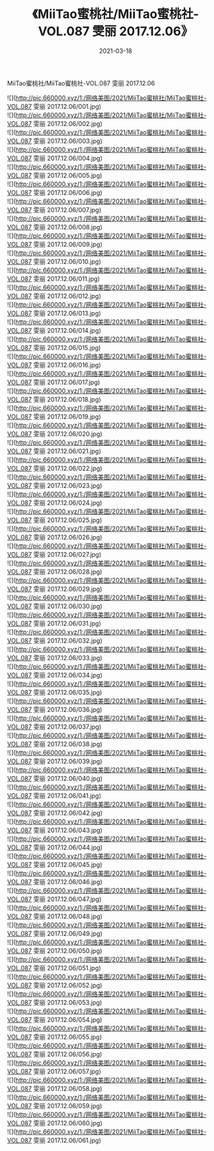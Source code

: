 ﻿---
layout: post
title:  《MiiTao蜜桃社/MiiTao蜜桃社-VOL.087 雯丽 2017.12.06》
date:   2021-03-18
img: http://pic.660000.xyz/1:/网络美图/2021/MiiTao蜜桃社/MiiTao蜜桃社-VOL.087 雯丽 2017.12.06/000.jpg
categories: [美女, 清纯, 唯美]
---

MiiTao蜜桃社/MiiTao蜜桃社-VOL.087 雯丽 2017.12.06

 ![](http://pic.660000.xyz/1:/网络美图/2021/MiiTao蜜桃社/MiiTao蜜桃社-VOL.087 雯丽 2017.12.06/001.jpg) <br>![](http://pic.660000.xyz/1:/网络美图/2021/MiiTao蜜桃社/MiiTao蜜桃社-VOL.087 雯丽 2017.12.06/002.jpg) <br>![](http://pic.660000.xyz/1:/网络美图/2021/MiiTao蜜桃社/MiiTao蜜桃社-VOL.087 雯丽 2017.12.06/003.jpg) <br>![](http://pic.660000.xyz/1:/网络美图/2021/MiiTao蜜桃社/MiiTao蜜桃社-VOL.087 雯丽 2017.12.06/004.jpg) <br>![](http://pic.660000.xyz/1:/网络美图/2021/MiiTao蜜桃社/MiiTao蜜桃社-VOL.087 雯丽 2017.12.06/005.jpg) <br>![](http://pic.660000.xyz/1:/网络美图/2021/MiiTao蜜桃社/MiiTao蜜桃社-VOL.087 雯丽 2017.12.06/006.jpg) <br>![](http://pic.660000.xyz/1:/网络美图/2021/MiiTao蜜桃社/MiiTao蜜桃社-VOL.087 雯丽 2017.12.06/007.jpg) <br>![](http://pic.660000.xyz/1:/网络美图/2021/MiiTao蜜桃社/MiiTao蜜桃社-VOL.087 雯丽 2017.12.06/008.jpg) <br>![](http://pic.660000.xyz/1:/网络美图/2021/MiiTao蜜桃社/MiiTao蜜桃社-VOL.087 雯丽 2017.12.06/009.jpg) <br>![](http://pic.660000.xyz/1:/网络美图/2021/MiiTao蜜桃社/MiiTao蜜桃社-VOL.087 雯丽 2017.12.06/010.jpg) <br>![](http://pic.660000.xyz/1:/网络美图/2021/MiiTao蜜桃社/MiiTao蜜桃社-VOL.087 雯丽 2017.12.06/011.jpg) <br>![](http://pic.660000.xyz/1:/网络美图/2021/MiiTao蜜桃社/MiiTao蜜桃社-VOL.087 雯丽 2017.12.06/012.jpg) <br>![](http://pic.660000.xyz/1:/网络美图/2021/MiiTao蜜桃社/MiiTao蜜桃社-VOL.087 雯丽 2017.12.06/013.jpg) <br>![](http://pic.660000.xyz/1:/网络美图/2021/MiiTao蜜桃社/MiiTao蜜桃社-VOL.087 雯丽 2017.12.06/014.jpg) <br>![](http://pic.660000.xyz/1:/网络美图/2021/MiiTao蜜桃社/MiiTao蜜桃社-VOL.087 雯丽 2017.12.06/015.jpg) <br>![](http://pic.660000.xyz/1:/网络美图/2021/MiiTao蜜桃社/MiiTao蜜桃社-VOL.087 雯丽 2017.12.06/016.jpg) <br>![](http://pic.660000.xyz/1:/网络美图/2021/MiiTao蜜桃社/MiiTao蜜桃社-VOL.087 雯丽 2017.12.06/017.jpg) <br>![](http://pic.660000.xyz/1:/网络美图/2021/MiiTao蜜桃社/MiiTao蜜桃社-VOL.087 雯丽 2017.12.06/018.jpg) <br>![](http://pic.660000.xyz/1:/网络美图/2021/MiiTao蜜桃社/MiiTao蜜桃社-VOL.087 雯丽 2017.12.06/019.jpg) <br>![](http://pic.660000.xyz/1:/网络美图/2021/MiiTao蜜桃社/MiiTao蜜桃社-VOL.087 雯丽 2017.12.06/020.jpg) <br>![](http://pic.660000.xyz/1:/网络美图/2021/MiiTao蜜桃社/MiiTao蜜桃社-VOL.087 雯丽 2017.12.06/021.jpg) <br>![](http://pic.660000.xyz/1:/网络美图/2021/MiiTao蜜桃社/MiiTao蜜桃社-VOL.087 雯丽 2017.12.06/022.jpg) <br>![](http://pic.660000.xyz/1:/网络美图/2021/MiiTao蜜桃社/MiiTao蜜桃社-VOL.087 雯丽 2017.12.06/023.jpg) <br>![](http://pic.660000.xyz/1:/网络美图/2021/MiiTao蜜桃社/MiiTao蜜桃社-VOL.087 雯丽 2017.12.06/024.jpg) <br>![](http://pic.660000.xyz/1:/网络美图/2021/MiiTao蜜桃社/MiiTao蜜桃社-VOL.087 雯丽 2017.12.06/025.jpg) <br>![](http://pic.660000.xyz/1:/网络美图/2021/MiiTao蜜桃社/MiiTao蜜桃社-VOL.087 雯丽 2017.12.06/026.jpg) <br>![](http://pic.660000.xyz/1:/网络美图/2021/MiiTao蜜桃社/MiiTao蜜桃社-VOL.087 雯丽 2017.12.06/027.jpg) <br>![](http://pic.660000.xyz/1:/网络美图/2021/MiiTao蜜桃社/MiiTao蜜桃社-VOL.087 雯丽 2017.12.06/028.jpg) <br>![](http://pic.660000.xyz/1:/网络美图/2021/MiiTao蜜桃社/MiiTao蜜桃社-VOL.087 雯丽 2017.12.06/029.jpg) <br>![](http://pic.660000.xyz/1:/网络美图/2021/MiiTao蜜桃社/MiiTao蜜桃社-VOL.087 雯丽 2017.12.06/030.jpg) <br>![](http://pic.660000.xyz/1:/网络美图/2021/MiiTao蜜桃社/MiiTao蜜桃社-VOL.087 雯丽 2017.12.06/031.jpg) <br>![](http://pic.660000.xyz/1:/网络美图/2021/MiiTao蜜桃社/MiiTao蜜桃社-VOL.087 雯丽 2017.12.06/032.jpg) <br>![](http://pic.660000.xyz/1:/网络美图/2021/MiiTao蜜桃社/MiiTao蜜桃社-VOL.087 雯丽 2017.12.06/033.jpg) <br>![](http://pic.660000.xyz/1:/网络美图/2021/MiiTao蜜桃社/MiiTao蜜桃社-VOL.087 雯丽 2017.12.06/034.jpg) <br>![](http://pic.660000.xyz/1:/网络美图/2021/MiiTao蜜桃社/MiiTao蜜桃社-VOL.087 雯丽 2017.12.06/035.jpg) <br>![](http://pic.660000.xyz/1:/网络美图/2021/MiiTao蜜桃社/MiiTao蜜桃社-VOL.087 雯丽 2017.12.06/036.jpg) <br>![](http://pic.660000.xyz/1:/网络美图/2021/MiiTao蜜桃社/MiiTao蜜桃社-VOL.087 雯丽 2017.12.06/037.jpg) <br>![](http://pic.660000.xyz/1:/网络美图/2021/MiiTao蜜桃社/MiiTao蜜桃社-VOL.087 雯丽 2017.12.06/038.jpg) <br>![](http://pic.660000.xyz/1:/网络美图/2021/MiiTao蜜桃社/MiiTao蜜桃社-VOL.087 雯丽 2017.12.06/039.jpg) <br>![](http://pic.660000.xyz/1:/网络美图/2021/MiiTao蜜桃社/MiiTao蜜桃社-VOL.087 雯丽 2017.12.06/040.jpg) <br>![](http://pic.660000.xyz/1:/网络美图/2021/MiiTao蜜桃社/MiiTao蜜桃社-VOL.087 雯丽 2017.12.06/041.jpg) <br>![](http://pic.660000.xyz/1:/网络美图/2021/MiiTao蜜桃社/MiiTao蜜桃社-VOL.087 雯丽 2017.12.06/042.jpg) <br>![](http://pic.660000.xyz/1:/网络美图/2021/MiiTao蜜桃社/MiiTao蜜桃社-VOL.087 雯丽 2017.12.06/043.jpg) <br>![](http://pic.660000.xyz/1:/网络美图/2021/MiiTao蜜桃社/MiiTao蜜桃社-VOL.087 雯丽 2017.12.06/044.jpg) <br>![](http://pic.660000.xyz/1:/网络美图/2021/MiiTao蜜桃社/MiiTao蜜桃社-VOL.087 雯丽 2017.12.06/045.jpg) <br>![](http://pic.660000.xyz/1:/网络美图/2021/MiiTao蜜桃社/MiiTao蜜桃社-VOL.087 雯丽 2017.12.06/046.jpg) <br>![](http://pic.660000.xyz/1:/网络美图/2021/MiiTao蜜桃社/MiiTao蜜桃社-VOL.087 雯丽 2017.12.06/047.jpg) <br>![](http://pic.660000.xyz/1:/网络美图/2021/MiiTao蜜桃社/MiiTao蜜桃社-VOL.087 雯丽 2017.12.06/048.jpg) <br>![](http://pic.660000.xyz/1:/网络美图/2021/MiiTao蜜桃社/MiiTao蜜桃社-VOL.087 雯丽 2017.12.06/049.jpg) <br>![](http://pic.660000.xyz/1:/网络美图/2021/MiiTao蜜桃社/MiiTao蜜桃社-VOL.087 雯丽 2017.12.06/050.jpg) <br>![](http://pic.660000.xyz/1:/网络美图/2021/MiiTao蜜桃社/MiiTao蜜桃社-VOL.087 雯丽 2017.12.06/051.jpg) <br>![](http://pic.660000.xyz/1:/网络美图/2021/MiiTao蜜桃社/MiiTao蜜桃社-VOL.087 雯丽 2017.12.06/052.jpg) <br>![](http://pic.660000.xyz/1:/网络美图/2021/MiiTao蜜桃社/MiiTao蜜桃社-VOL.087 雯丽 2017.12.06/053.jpg) <br>![](http://pic.660000.xyz/1:/网络美图/2021/MiiTao蜜桃社/MiiTao蜜桃社-VOL.087 雯丽 2017.12.06/054.jpg) <br>![](http://pic.660000.xyz/1:/网络美图/2021/MiiTao蜜桃社/MiiTao蜜桃社-VOL.087 雯丽 2017.12.06/055.jpg) <br>![](http://pic.660000.xyz/1:/网络美图/2021/MiiTao蜜桃社/MiiTao蜜桃社-VOL.087 雯丽 2017.12.06/056.jpg) <br>![](http://pic.660000.xyz/1:/网络美图/2021/MiiTao蜜桃社/MiiTao蜜桃社-VOL.087 雯丽 2017.12.06/057.jpg) <br>![](http://pic.660000.xyz/1:/网络美图/2021/MiiTao蜜桃社/MiiTao蜜桃社-VOL.087 雯丽 2017.12.06/058.jpg) <br>![](http://pic.660000.xyz/1:/网络美图/2021/MiiTao蜜桃社/MiiTao蜜桃社-VOL.087 雯丽 2017.12.06/059.jpg) <br>![](http://pic.660000.xyz/1:/网络美图/2021/MiiTao蜜桃社/MiiTao蜜桃社-VOL.087 雯丽 2017.12.06/060.jpg) <br>![](http://pic.660000.xyz/1:/网络美图/2021/MiiTao蜜桃社/MiiTao蜜桃社-VOL.087 雯丽 2017.12.06/061.jpg) <br>